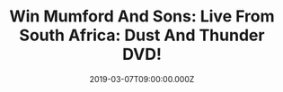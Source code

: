 ---
campaign-uuid: "c-8f0bc6de-83f9-412b-9d04-0647cefccb79"
type: "Preview"
category: "Music"
date: "2019-03-07T09:00:00.000Z"
end-date: "2019-04-07T23:59:00.000Z"
disable-form: false
is_promoted: false
has_entry_page: true
title: "Win Mumford And Sons: Live From South Africa: Dust And Thunder DVD!"
competition-description: "<p>Award-winning director Dick Carruthers gets to the very\
  \ heart of what makes Mumford & Sons such a special act with this amazing DVD: Mumford\
  \ And Sons: Live From Africa: Dust And Thunder DVD! The very first meeting of South\
  \ Africa with the British band.</p>\n<p>Snake Eyes, I Will Wait, Below My Feet,\
  \ Wilder Mind… are some of its incredible hits you could find in this special act.\
  \ Are you a Marcus Mumford fan? Enter below for a chance to win.</p>\n"
hero-header: "Win Mumford And Sons: Live From South Africa: Dust And Thunder DVD!"
terms-confirmation: "N/A"
banner-img: "https://assets.expresslyapp.com/asset-4f95bb3a-e333-4d03-9754-db60d86456a1.jpg"
logo-left-href: "http://club.expressly.io"
logo-left-image: "https://assets.expresslyapp.com/asset-c1d464b9-bb16-4a08-baf1-12a7e3c67d72.jpg"
logo-left-title: "Expressly Club"
bg-image-hero: "https://assets.expresslyapp.com/asset-f8670fbf-3510-4611-851e-e9da4493c818.jpg"
bg-image-first: "https://assets.expresslyapp.com/asset-abfc57a8-f672-4032-8a49-bf44ef67ae4a.jpg"
section1-content: "<p>We have on our hands one of the most special acts the British\
  \ band have done before: Mumford and Sons Live From South Africa. Filmed live against\
  \ the beautiful Pretorian outback, the band performs their most recent material\
  \ and classic hits such as I Will Wait, Believe, The Wolf… in front of an exhilarated\
  \ crowd.</p>\n<p>If you can’t wait to have this amazing DVD: Mumford And Sons: Live\
  \ From South Africa: Dust And Thunder, think no more and enter the form below for\
  \ a chance to win and it could be your weekends plan!</p>\n<p>Good luck!</p>\n"
entry-title: "Win Mumford And Sons: Live From South Africa: Dust And Thunder DVD!"
entry-content: "<p>Enter the draw to win  Mumford And Sons: Live From South Africa:\
  \ Dust And Thunder DVD by entering below before 23:59 on 7th of April 2019.\n\_\
  </p>\n"
has-winner: false
prize-description: "Mumford And Sons: Live From South Africa: Dust And Thunder DVD."
special-conditions: "Multiple entries are allowed up to one every day.\r\nThis competition\
  \ is also available on: https://aaa.nme.com/competitions/\r\nmumford-and-sons-live-dvd"
country-restrictions:
- "GB"
---